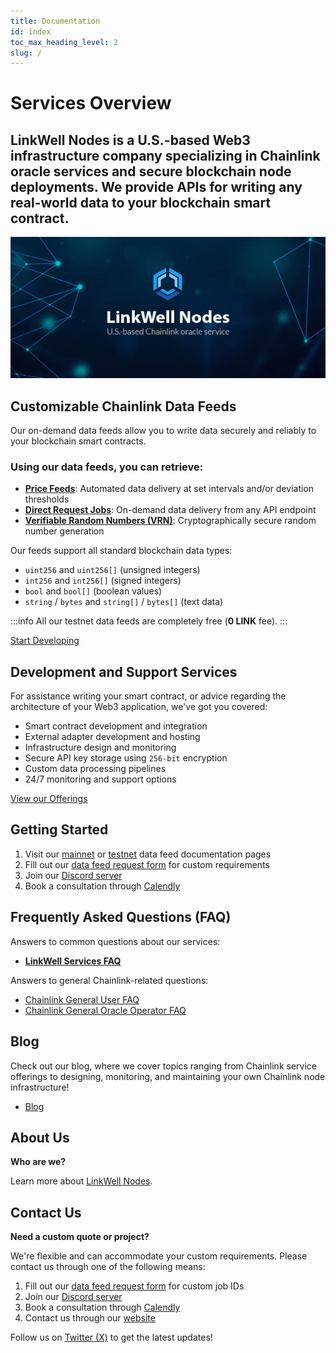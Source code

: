 ```yaml
---
title: Documentation
id: index
toc_max_heading_level: 2
slug: /
---
```


# Services Overview

<h2 class='lw-subtitle'><lw-emphasis>LinkWell Nodes is a U.S.-based Web3 infrastructure company</lw-emphasis> specializing in Chainlink oracle services and secure blockchain node deployments. We provide APIs for writing any real-world data to your blockchain smart contract.</h2>

![LinkWell Nodes - U.S.-based Chainlink oracle](/img/lw-banner_1080x485_Docs-Home.webp "LinkWell Nodes - U.S.-based Chainlink oracle")

## Customizable Chainlink Data Feeds

Our on-demand data feeds allow you to write data securely and reliably to your blockchain smart contracts.

### Using our data feeds, you can retrieve:

* **[Price Feeds](/services/direct-request-jobs/Jobs-and-Pricing#1-price-feeds)**: Automated data delivery at set intervals and/or deviation thresholds
* **[Direct Request Jobs](/services/direct-request-jobs/Jobs-and-Pricing#2-direct-request-jobs)**: On-demand data delivery from any API endpoint
* **[Verifiable Random Numbers (VRN)](/services/direct-request-jobs/Jobs-and-Pricing#3-verifiable-random-numbers-vrn)**: Cryptographically secure random number generation

Our feeds support all standard blockchain data types:
* `uint256` and `uint256[]` (unsigned integers)
* `int256` and `int256[]` (signed integers)
* `bool` and `bool[]` (boolean values)
* `string` / `bytes` and `string[]` / `bytes[]` (text data)

:::info
All our testnet data feeds are completely free (**0 LINK** fee).
:::

<a href="/services/direct-request-jobs/Jobs-and-Pricing" class="blueButton">Start Developing</a>

<!-- - ## [Chainlink Data Feeds](/services/direct-request-jobs/Jobs-and-Pricing) -->

## Development and Support Services

For assistance writing your smart contract, or advice regarding the architecture of your Web3 application, we've got you covered:

* Smart contract development and integration
* External adapter development and hosting
* Infrastructure design and monitoring
* Secure API key storage using `256-bit` encryption
* Custom data processing pipelines
* 24/7 monitoring and support options

<a href="/services/Development-Services" class="blueButton">View our Offerings</a>

## Getting Started

1. Visit our [mainnet](/services/direct-request-jobs/mainnets) or [testnet](/services/direct-request-jobs/testnets) data feed documentation pages
1. Fill out our [data feed request form](https://linkwellnodes.io/Getting-Started.html) for custom requirements
1. Join our [Discord server](https://discord.gg/Xs6SjqVPUA)
1. Book a consultation through [Calendly](https://calendly.com/linkwell-nodes)

## Frequently Asked Questions (FAQ)

Answers to common questions about our services:

- **[LinkWell Services FAQ](/knowledgebase/faq/LinkWell-Services)**

Answers to general Chainlink-related questions:

- [Chainlink General User FAQ](/knowledgebase/faq/Chainlink-Users)
- [Chainlink General Oracle Operator FAQ](/knowledgebase/faq/Chainlink-Operators)

## Blog

Check out our blog, where we cover topics ranging from Chainlink service offerings to designing, monitoring, and maintaining your own Chainlink node infrastructure!

- [Blog](/blog) 

## About Us

**Who are we?** 

Learn more about [LinkWell Nodes](/about).

## Contact Us

**Need a custom quote or project?** 

We're flexible and can accommodate your custom requirements. Please contact us through one of the following means:

1. Fill out our [data feed request form](https://linkwellnodes.io/Getting-Started.html) for custom job IDs
1. Join our [Discord server](https://discord.gg/Xs6SjqVPUA)
1. Book a consultation through [Calendly](https://calendly.com/linkwell-nodes)
1. Contact us through our [website](https://linkwellnodes.io/#contact-us)

Follow us on [Twitter (X)](https://x.com/LinkWell_Nodes) to get the latest updates!